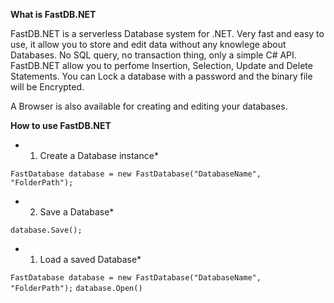 **What is FastDB.NET**

FastDB.NET is a serverless Database system for .NET.
Very fast and easy to use, it allow you to store and edit data without any knowlege about Databases.
No SQL query, no transaction thing, only a simple C# API.
FastDB.NET allow you to perfome Insertion, Selection, Update and Delete Statements.
You can Lock a database with a password and the binary file will be Encrypted.

A Browser is also available for creating and editing your databases.

**How to use FastDB.NET**
*    1) Create a Database instance*

 `FastDatabase database = new FastDatabase("DatabaseName", "FolderPath");`

*    2) Save a Database*

 `database.Save();`

*    1) Load a saved Database*

 `FastDatabase database = new FastDatabase("DatabaseName", "FolderPath");`
 `database.Open()`